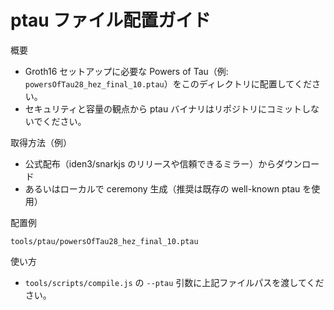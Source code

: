 ptau ファイル配置ガイド
=======================

概要
- Groth16 セットアップに必要な Powers of Tau（例: `powersOfTau28_hez_final_10.ptau`）をこのディレクトリに配置してください。
- セキュリティと容量の観点から ptau バイナリはリポジトリにコミットしないでください。

取得方法（例）
- 公式配布（iden3/snarkjs のリリースや信頼できるミラー）からダウンロード
- あるいはローカルで ceremony 生成（推奨は既存の well-known ptau を使用）

配置例
```
tools/ptau/powersOfTau28_hez_final_10.ptau
```

使い方
- `tools/scripts/compile.js` の `--ptau` 引数に上記ファイルパスを渡してください。

